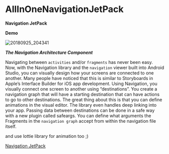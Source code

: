 # AllInOneNavigationJetPack
__Navigation JetPack__

__Demo__

![20180925_204341](https://user-images.githubusercontent.com/26750131/46030903-73e0c200-c0c5-11e8-96d2-44cae2b210d5.gif)


***__The Navigation Architecture Component__***

Navigating between ```activities``` and/or ```fragments``` has never been easy.
Now, with the Navigation library and the ```navigation``` viewer built into Android Studio, 
you can visually design how your screens are connected to one another.
Many people have noticed that this is similar to
Storyboards in Apple’s Interface Builder for iOS app development.
Using Navigation, you visually connect one screen to another using “destinations”.
You create a navigation graph that will have a starting destination that
can have actions to go to other destinations. 
The great thing about this is that you can define animations in the visual editor.
The library even handles deep linking into your app. 
Passing data between destinations can be done in a safe way with a new plugin called safeargs. 
You can define what arguments the Fragments in the 
```navigation graph``` accept from within the navigation file itself.

and use lottie library for animation too ;)

[Navigation JetPack](https://developer.android.com/topic/libraries/architecture/navigation/)



